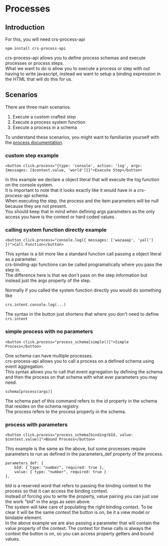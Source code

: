 # Processes

## Introduction
For this, you will need crs-process-api
```
npm install crs-process-api
```

crs-process-api allows you to define process schemas and execute processes or process steps.  
What we want to do is allow you to execute a process or step with out having to write javascript, instead we want to setup a binding expression in the HTML that will do this for us.

## Scenarios
There are three main scenarios.

1. Execute a custom crafted step
2. Execute a process system function
3. Execute a process in a schema

To understand these scenarios, you might want to familiarize yourself with the [process documentation](https://github.com/caperaven/crs-process-api/blob/master/readme.md).

### custom step example
```
<button click.process="{type: 'console', action: 'log', args: {messages: [$context.value, 'world']}}">Execute Step</button>
```

In this example we declare a object literal that will execute the log function on the console system.  
It is important to note that it looks exactly like it would have in a crs-process-api schema.  
When executing the step, the process and the item parameters will be null because they are not present.  
You should keep that in mind when defining args parameters as the only access you have is the context or hard coded values.

### calling system function directly example
```
<button click.process="console.log({ messages: ['wazaaap', 'yall'] })">Call Function</button>
```

This syntax is a bit more like a standard function call passing a object literal as a parameter.  
crs-binding-api functions can be called programatically where you pass the step in.  
The difference here is that we don't pass on the step information but instead just the args property of the step.  

Normally if you called the system function directly you would do something like

```
crs.intent.console.log(...)
```

The syntax in the button just shortens that where you don't need to define `crs.intent`

### simple process with no parameters
```
<button click.process="process_schema[simple()]">Simple Process</button>
```
One schema can have multiple processes.  
crs-process-api allows you to call a process on a defined schema using event aggregation.  
This syntax allows you to call that event agrregation by defining the schema and then the process on that schema with what ever parameters you may need.

```
schema[process(args)]
```

The schema part of this command refers to the id property in the schema that resides on the schema registry.  
The process refers to the process property in the schema.


### process with parameters
```
<button click.process="process_schema[binding(bId, value: $context.value)]">Bound Process</button>
```

This example is the same as the above, but some processes require parameters to run as defined in the parameters_def property of the process.

```
parameters_def: {
    bId: { type: "number", required: true },
    value: { type: "number", required: true }
},
```

bId is a reserved word that refers to passing the binding context to the process so that it can access the binding context.  
Instead of forcing you to write the property, value pairing you can just use the work "bId" in the args as seen above.  
The system will take care of populating the right binding context. To be clear it will be the same context the button is on, be it a view model or bindable element.  
In the above example we are also passing a parameter that will contain the value property of the context.
The context for these calls is always the context the button is on, so you can access property getters and bound values.
